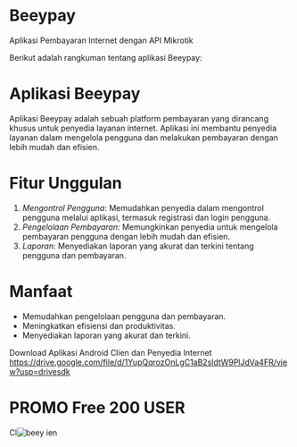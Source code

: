 # Beeypay
Aplikasi Pembayaran Internet dengan API Mikrotik

Berikut adalah rangkuman tentang aplikasi Beeypay:

# Aplikasi Beeypay
Aplikasi Beeypay adalah sebuah platform pembayaran yang dirancang khusus untuk penyedia layanan internet. Aplikasi ini membantu penyedia layanan dalam mengelola pengguna dan melakukan pembayaran dengan lebih mudah dan efisien.

# Fitur Unggulan
1. *Mengontrol Pengguna*: Memudahkan penyedia dalam mengontrol pengguna melalui aplikasi, termasuk registrasi dan login pengguna.
2. *Pengelolaan Pembayaran*: Memungkinkan penyedia untuk mengelola pembayaran pengguna dengan lebih mudah dan efisien.
3. *Laporan*: Menyediakan laporan yang akurat dan terkini tentang pengguna dan pembayaran.

# Manfaat
- Memudahkan pengelolaan pengguna dan pembayaran.
- Meningkatkan efisiensi dan produktivitas.
- Menyediakan laporan yang akurat dan terkini.


Download Aplikasi Android Clien dan Penyedia Internet
https://drive.google.com/file/d/1YupQqrozOnLgC1aB2sldtW9PlJdVa4FR/view?usp=drivesdk
# PROMO Free 200 USER

Cl![beey](https://github.com/user-attachments/assets/bee0e8f5-e374-408b-bd7e-6373da788c9f)
ien
